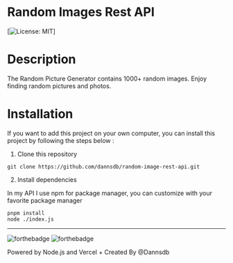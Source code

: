 <h1>Random Images Rest API</h1>

[![License: MIT](https://img.shields.io/badge/License-MIT-yellow.svg)]

# Description
The Random Picture Generator contains 1000+ random images. Enjoy finding random pictures and photos.

# Installation
If you want to add this project on your own computer, you can install this project by following the steps below :

1. Clone this repository
```
git clone https://github.com/dannsdb/random-image-rest-api.git
```
2. Install dependencies

In my API I use npm for package manager, you can customize with your favorite package manager
```
pnpm install
node ./index.js
```

---
![forthebadge](https://forthebadge.com/images/badges/built-with-love.svg)
![forthebadge](https://forthebadge.com/images/badges/made-with-javascript.svg)

Powered by Node.js and Vercel + Created By @Dannsdb
